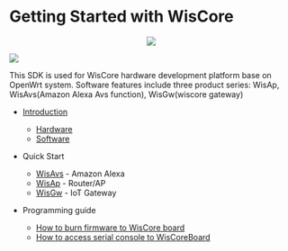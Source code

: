 # Getting Started with WisCore
<div align=center><img src="https://github.com/sevencheng798/wiscore/raw/master/img/inf_reg_wiscore.png"/></div>

![](https://github.com/sevencheng798/wiscore/raw/master/img/inf_reg_pic1.png)

This SDK is used for WisCore hardware development platform base on OpenWrt system. Software features include three product series: WisAp, WisAvs(Amazon Alexa Avs function), WisGw(wiscore gateway)

* [Introduction](Introduction.md)
  * [Hardware](Introduction.md#hardware)
  * [Software](Introduction.md#software) 

* Quick Start
  * [WisAvs](../../wiki/WisAvs) - Amazon Alexa
  * [WisAp](../../wiki/WisAp) - Router/AP
  * [WisGw](../../wiki/WisHgw) - IoT Gateway


* Programming guide
  * [How to burn firmware to WisCore board](https://github.com/RAKWireless/wiscore/wiki/Burn-firmware-to-MT762x-Board)
  * [How to access serial console to WisCoreBoard](https://github.com/RAKWireless/wiscore/wiki/Access-serial-console)
